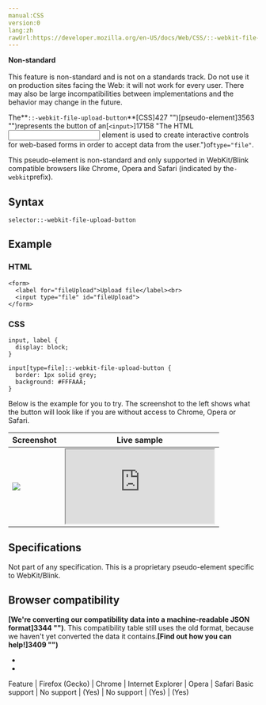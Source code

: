 ```yaml
---
manual:CSS
version:0
lang:zh
rawUrl:https://developer.mozilla.org/en-US/docs/Web/CSS/::-webkit-file-upload-button
---
```






**Non-standard**<br></br>This feature is non-standard and is not on a standards track. Do not use it on production sites facing the Web: it will not work for every user. There may also be large incompatibilities between implementations and the behavior may change in the future.





The**`::-webkit-file-upload-button`**[CSS]427 "")[pseudo-element]3563 "")represents the button of an[`<input>`]17158 "The HTML <input> element is used to create interactive controls for web-based forms in order to accept data from the user.")of`type="file"`.



This pseudo-element is non-standard and only supported in WebKit/Blink compatible browsers like Chrome, Opera and Safari (indicated by the`-webkit`prefix).


## Syntax<a name="Syntax"></a>

```
selector::-webkit-file-upload-button

```

## Example<a name="Example"></a>

### HTML<a name="HTML"></a>

```
<form>
  <label for="fileUpload">Upload file</label><br>
  <input type="file" id="fileUpload">
</form>
```

### CSS<a name="CSS"></a>

```
input, label {
  display: block;
}

input[type=file]::-webkit-file-upload-button {
  border: 1px solid grey;
  background: #FFFAAA;
}
```


Below is the example for you to try. The screenshot to the left shows what the button will look like if you are without access to Chrome, Opera or Safari.


Screenshot | Live sample 
 ---  |  ---  | 
![](%37172.png "") | <iframe src='https://mdn.mozillademos.org/en-US/docs/Web/CSS/::-webkit-file-upload-button$samples/Example?revision=1301015' width='null' height='null'></iframe> 



## Specifications<a name="Specifications"></a>


Not part of any specification. This is a proprietary pseudo-element specific to WebKit/Blink.


## Browser compatibility<a name="Browser_compatibility"></a>


**[We&#39;re converting our compatibility data into a machine-readable JSON format]3344 "")**. This compatibility table still uses the old format, because we haven&#39;t yet converted the data it contains.**[Find out how you can help!]3409 "")**


* 
* 

Feature | Firefox (Gecko) | Chrome | Internet Explorer | Opera | Safari 
Basic support | No support | (Yes) | No support | (Yes) | (Yes) 






